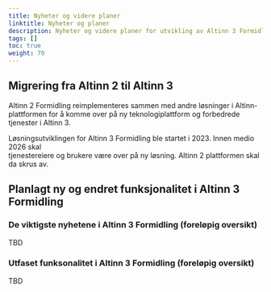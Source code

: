 ```yaml
---
title: Nyheter og videre planer
linktitle: Nyheter og planer
description: Nyheter og videre planer for utvikling av Altinn 3 Formidling
tags: []
toc: true
weight: 70
---
```


## Migrering fra Altinn 2 til Altinn 3

Altinn 2 Formidling reimplementeres sammen med andre løsninger i Altinn-plattformen 
for å komme over på ny teknologiplattform og forbedrede tjenester i Altinn 3.

Løsningsutviklingen for Altinn 3 Formidling ble startet i 2023. Innen medio 2026 skal  
tjenestereiere og brukere være over på ny løsning. Altinn 2 plattformen skal da skrus av.

## Planlagt ny og endret funksjonalitet i Altinn 3 Formidling

### De viktigste nyhetene i Altinn 3 Formidling (foreløpig oversikt)

TBD
  
### Utfaset funksonalitet i Altinn 3 Formidling (foreløpig oversikt)

TBD
